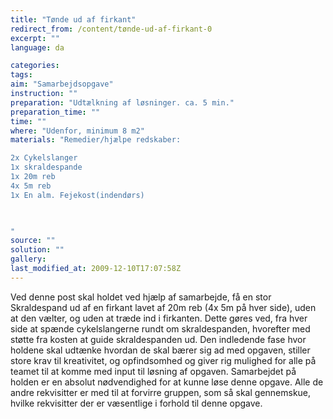 ```yaml
---
title: "Tønde ud af firkant"
redirect_from: /content/tønde-ud-af-firkant-0
excerpt: ""
language: da

categories: 
tags: 
aim: "Samarbejdsopgave"
instruction: ""
preparation: "Udtælkning af løsninger. ca. 5 min."
preparation_time: ""
time: ""
where: "Udenfor, minimum 8 m2"
materials: "Remedier/hjælpe redskaber: 

2x Cykelslanger
1x skraldespande
1x 20m reb
4x 5m reb
1x En alm. Fejekost(indendørs)

 

"
source: ""
solution: ""
gallery:
last_modified_at: 2009-12-10T17:07:58Z
---
```

Ved denne post skal holdet ved hjælp af samarbejde, få en stor Skraldespand ud af en firkant lavet af 20m reb (4x 5m på hver side), uden at den vælter, og uden at træde ind i firkanten. Dette gøres ved, fra hver side at spænde cykelslangerne rundt om skraldespanden, hvorefter med støtte fra kosten at guide skraldespanden ud. Den indledende fase hvor holdene skal udtænke hvordan de skal bærer sig ad med opgaven, stiller store krav til kreativitet, og opfindsomhed og giver rig mulighed for alle på teamet til at komme med input til løsning af opgaven. Samarbejdet på holden er en absolut nødvendighed for at kunne løse denne opgave. Alle de andre rekvisitter er med til at forvirre gruppen, som så skal gennemskue, hvilke rekvisitter der er væsentlige i forhold til denne opgave.
